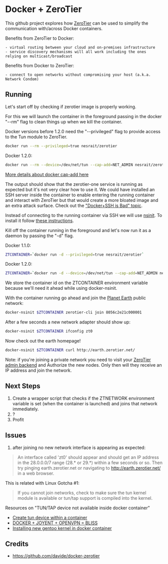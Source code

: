Docker + ZeroTier
=================

This github project explores how [ZeroTier](https://github.com/zerotier/ZeroTierOne) can be used to simplify the communication with/across Docker containers.

Benefits from ZeroTier to Docker:

	- virtual routing between your cloud and on-premises infrastructure
	- service discovery mechanisms will all work including the ones relying on multicast/broadcast

Benefits from Docker to ZeroTier:

	- connect to open networks without compromising your host (a.k.a. Network Condom)



Running
-------

Let's start off by checking if zerotier image is properly working.

For this we will launch the container in the foreground passing in the docker "--rm" flag to clean things up when we kill the container.

Docker versions before 1.2.0 need the "--privileged" flag to provide access to the Tun module to ZeroTier.
```bash
docker run --rm --privileged=true nesrait/zerotier
```

Docker 1.2.0:
```bash
docker run --rm --device=/dev/net/tun --cap-add=NET_ADMIN nesrait/zerotier
```

[More details about docker cap-add here](http://opensource.com/business/14/9/security-for-docker)

The output should show that the zerotier-one service is running as expected but it's not very clear how to use it.
We could have installed an SSH server inside the container to enable entering the running container and interact with ZeroTier but that would create a more bloated image and an extra attack surface. Check out the ["Docker+SSH is Bad" topic](https://news.ycombinator.com/item?id=7950326).

Instead of connecting to the running container via SSH we will use [nsinit](http://jpetazzo.github.io/2014/03/23/lxc-attach-nsinit-nsenter-docker-0-9/). To install it follow [these instructions](https://registry.hub.docker.com/u/yungsang/nsinit/).

Kill off the container running in the foreground and let's now run it as a daemon by passing the "-d" flag.

Docker 1.1.0:
```bash
ZTCONTAINER=`docker run -d --privileged=true nesrait/zerotier`
```

Docker 1.2.0:
```bash
ZTCONTAINER=`docker run -d --device=/dev/net/tun --cap-add=NET_ADMIN nesrait/zerotier`
```

We store the container id on the ZTCONTAINER environment variable because we'll need it ahead while using docker-nsinit.

With the container running go ahead and join the [Planet Earth](https://www.zerotier.com/earth.html) public network:
```bash
docker-nsinit $ZTCONTAINER zerotier-cli join 8056c2e21c000001
```

After a few seconds a new network adapter should show up:
```bash
docker-nsinit $ZTCONTAINER ifconfig zt0
```

Now check out the earth homepage!
```bash
docker-nsinit $ZTCONTAINER curl http://earth.zerotier.net/
```

Note: if you're joining a private network you need to visit your [ZeroTier admin backend](https://www.zerotier.com/admin.html) and Authorize the new nodes. Only then will they receive an IP address and join the network.


Next Steps
----------

1. Create a wrapper script that checks if the ZTNETWORK environment variable is set (when the container is launched) and joins that network immediately.
2. ?
3. Profit


Issues
------

1. after joining no new network interface is appearing as expected:

> An interface called 'zt0' should appear and should get an IP address in
> the 28.0.0.0/7 range (28.* or 29.*) within a few seconds or so. Then try
> pinging earth.zerotier.net or navigating to http://earth.zerotier.net/ in
> a web browser.

This is related with Linux Gotcha #1:
> If you cannot join networks, check to make sure the tun kernel module
> is available or tun/tap support is compiled into the kernel.

Resources on "TUN/TAP device not available inside docker container"

  - [Create tun device within a container](https://groups.google.com/forum/#!topic/docker-user/2jFeDGJj36E)
  - [DOCKER + JOYENT + OPENVPN = BLISS](http://blog.docker.com/2013/09/docker-joyent-openvpn-bliss/)
  - [Installing new gentoo kernel in docker container](http://stackoverflow.com/questions/25484090/installing-new-gentoo-kernel-in-docker-container)

Credits
-------
* https://github.com/davide/docker-zerotier
